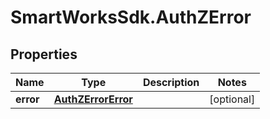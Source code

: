 # SmartWorksSdk.AuthZError

## Properties

Name | Type | Description | Notes
------------ | ------------- | ------------- | -------------
**error** | [**AuthZErrorError**](AuthZErrorError.md) |  | [optional] 



